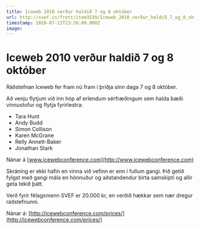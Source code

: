 ```yaml
---
title: Iceweb 2010 verður haldið 7 og 8 október
url: http://svef.is/frett/item3539/Iceweb_2010_verður_haldið_7_og_8_október
timestamp: 2010-07-22T23:26:00.000Z
image: 
---
```


# Iceweb 2010 verður haldið 7 og 8 október

Ráðstefnan Iceweb fer fram nú fram í þriðja sinn daga 7 og 8 október.

Að venju flytjum við inn hóp af erlendum sérfræðingum sem halda bæði vinnustofur og flytja fyrirlestra:

*   Tara Hunt
*   Andy Budd
*   Simon Collison
*   Karen McGrane
*   Relly Annett-Baker
*   Jonathan Stark

Nánar á [www.icewebconference.com](http://www.icewebconference.com)

Skráning er ekki hafin en vinna við vefinn er enn í fullum gangi. Þið getið fylgst með gangi mála en hönnuður og aðstandendur birta samskipti og allir geta tekið þátt.

Verð fyrir félagsmenn SVEF er 20.000 kr, en verðið hækkar sem nær dregur ráðstefnunni.

Nánar á: [http://icewebconference.com/prices/](http://icewebconference.com/prices/)
